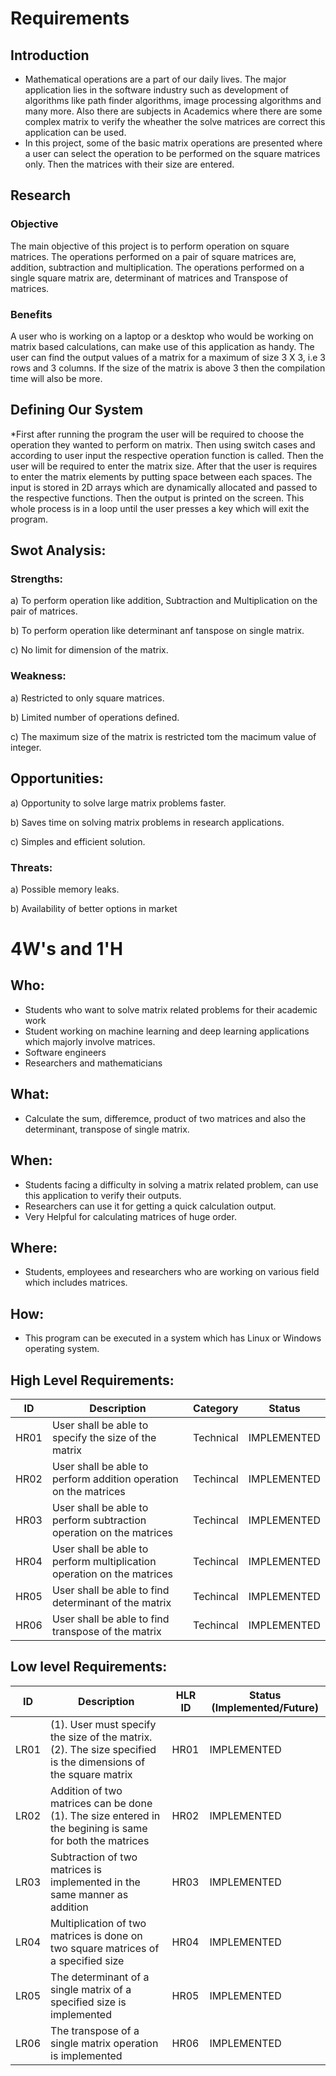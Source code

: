 # Requirements
## Introduction
  * Mathematical operations are a part of our daily lives. The major application lies in the software industry such as development of algorithms like path finder algorithms, image processing algorithms and many more. Also there are subjects in Academics where there are some complex matrix to verify the wheather the solve matrices are correct this application can be used.
  * In this project, some of the basic matrix operations are presented where a user can select the operation to be performed on the square matrices only. Then the matrices with their size are entered.

## Research

### Objective
The main objective of this project is to perform operation on square matrices. The operations performed on a pair of square matrices are, addition, subtraction and multiplication. The operations performed on a single square matrix are, determinant of matrices and Transpose of matrices. 

### Benefits

A user who is working on a laptop or a desktop who would be working on matrix based calculations, can make use of this application as handy. The user can find the output values of a matrix for a maximum of size 3 X 3, i.e 3 rows and 3 columns. If the size of the matrix is above 3 then the compilation time will also be more.

## Defining Our System
*First after running the program the user will be required to choose the operation they wanted to perform on matrix. Then using switch cases and according to user input the respective operation function is called. Then the user will be required to enter the matrix size. After that the user is requires to enter the matrix elements by putting space between each spaces. The input is stored in 2D arrays which are dynamically allocated and passed to the respective functions. Then the output is printed on the screen. This whole process is in a loop until the user presses a key which will exit the program.

## **Swot Analysis:**

### Strengths:
a) To perform operation like addition, Subtraction and Multiplication on the pair of matrices.

b) To perform operation like determinant anf tanspose on single matrix.

c) No limit for dimension of the matrix.

### Weakness:
a) Restricted to only square matrices.

b) Limited number of operations defined.

c) The maximum size of the matrix is restricted tom the macimum value of integer.

## Opportunities:
a) Opportunity to solve large matrix problems faster.

b) Saves time on solving matrix problems in research applications.

c) Simples and efficient solution.

### Threats:
a) Possible memory leaks.

b) Availability of better options in market


# 4W&#39;s and 1&#39;H

## Who:
 * Students who want to solve matrix related problems for their academic work
 * Student working on machine learning and deep learning applications which majorly involve matrices.
 * Software engineers
 * Researchers and mathematicians

## What:
 * Calculate the sum, differemce, product of two matrices and also the determinant, transpose of single matrix.


## When:
 * Students facing a difficulty in solving a matrix related problem, can use this application to verify their outputs.
 * Researchers can use it for getting a quick calculation output.
 * Very Helpful for calculating matrices of huge order.

## Where:
 * Students, employees and researchers who are working on various field which includes matrices.

## How:
 * This program can be executed in a system which has Linux or Windows operating system. 

## High Level Requirements: 
| ID | Description | Category | Status | 
| ----- | ----- | ------- | ---------|
| HR01 | User shall be able to specify the size of the matrix |Technical| IMPLEMENTED |
| HR02 | User shall be able to perform addition operation on the matrices| Techincal | IMPLEMENTED | 
| HR03 | User shall be able to perform subtraction operation on the matrices| Techincal |  IMPLEMENTED  |
| HR04 | User shall be able to perform multiplication operation on the matrices | Techincal |  IMPLEMENTED  |
| HR05 | User shall be able to find determinant of the matrix | Techincal |  IMPLEMENTED  |
| HR06 | User shall be able to find transpose of the matrix | Techincal |  IMPLEMENTED  |
##  Low level Requirements:
 
| ID | Description | HLR ID | Status (Implemented/Future) |
| ------ | --------- | ------ | ----- |
| LR01 | (1). User must specify the size of the matrix.                                                    (2). The size specified is the dimensions of the square matrix | HR01 |  IMPLEMENTED  |
| LR02 | Addition of two matrices can be done (1). The size entered in the begining is same for both the matrices | HR02 |  IMPLEMENTED |
| LR03 | Subtraction of two matrices is implemented in the same manner as addition| HR03 | IMPLEMENTED |
| LR04 | Multiplication of two matrices is done on two square matrices of a specified size| HR04 |  IMPLEMENTED  |
| LR05 | The determinant of a single matrix of a specified size is implemented| HR05 |  IMPLEMENTED  |
| LR06 | The transpose of a single matrix operation is implemented | HR06 |  IMPLEMENTED  |
